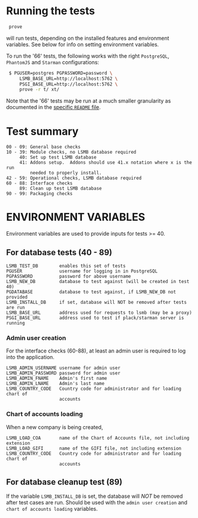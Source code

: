 
# Running the tests

```sh
 prove
```

will run tests, depending on the installed features and environment
variables. See below for info on setting environment variables.

To run the '66' tests, the following works with the right `PostgreSQL`,
`PhantomJS` and `Starman` configurations:

```sh
 $ PGUSER=postgres PGPASSWORD=password \
     LSMB_BASE_URL=http://localhost:5762 \
     PSGI_BASE_URL=http://localhost:5762 \
     prove -r t/ xt/
```

Note that the '66' tests may be run at a much smaller granularity
as documented in the [specific `README` file](66-cucumber/README.md).

# Test summary

```plain
00 - 09: General base checks
10 - 39: Module checks, no LSMB database required
     40: Set up test LSMB database
     41: Addons setup.  Addons should use 41.x notation where x is the run
         needed to properly install.
42 - 59: Operational checks, LSMB database required
60 - 88: Interface checks
     89: Clean up test LSMB database
90 - 99: Packaging checks
```

# ENVIRONMENT VARIABLES

Environment variables are used to provide inputs for tests >= 40.

## For database tests (40 - 89)

```plain
LSMB_TEST_DB        enables this set of tests
PGUSER              username for logging in in PostgreSQL
PGPASSWORD          password for above username
LSMB_NEW_DB         database to test against (will be created in test 40)
PGDATABASE          database to test against, if LSMB_NEW_DB not provided
LSMB_INSTALL_DB     if set, database will NOT be removed after tests are run
LSMB_BASE_URL       address used for requests to lsmb (may be a proxy)
PSGI_BASE_URL       address used to test if plack/starman server is running
```

### Admin user creation

For the interface checks (60-88), at least an admin user is required to log
into the application.

```plain
LSMB_ADMIN_USERNAME username for admin user
LSMB_ADMIN_PASSWORD password for admin user
LSMB_ADMIN_FNAME    Admin's first name
LSMB_ADMIN_LNAME    Admin's last name
LSMB_COUNTRY_CODE   Country code for administrator and for loading chart of
                    accounts
```

### Chart of accounts loading

When a new company is being created,

```plain
LSMB_LOAD_COA       name of the Chart of Accounts file, not including extension
LSMB_LOAD_GIFI      name of the GIFI file, not including extension
LSMB_COUNTRY_CODE   Country code for administrator and for loading chart of
                    accounts
```

## For database cleanup test (89)

If the variable `LSMB_INSTALL_DB` is set, the database will _NOT_ be removed after
test cases are run.  Should be used with the `admin user creation` and
`chart of accounts loading` variables.
